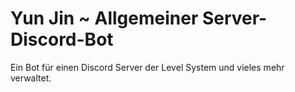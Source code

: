 # Yun Jin ~ Allgemeiner Server-Discord-Bot
Ein Bot für einen Discord Server der Level System und vieles mehr verwaltet.
